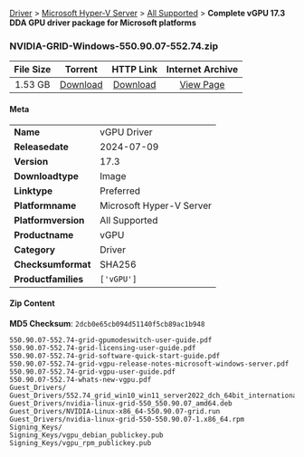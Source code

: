 
[Driver](/README.md)  >  [Microsoft Hyper-V Server](/index/Driver/Microsoft_Hyper-V_Server.md)  >  [All Supported](/index/Driver/Microsoft_Hyper-V_Server/All_Supported.md)  >  **Complete vGPU 17.3 DDA GPU driver package for Microsoft platforms**


### NVIDIA-GRID-Windows-550.90.07-552.74.zip

| **File Size** | **Torrent**  | **HTTP Link** | **Internet Archive** |
|:-------------:|:------------:|:-------------:|:--------------------:|
| 1.53 GB |  [Download](https://archive.org/download/nvgpu_NVIDIA-GRID-Windows-550.90.07-552.74.zip/nvgpu_NVIDIA-GRID-Windows-550.90.07-552.74.zip_archive.torrent)       | [Download](https://archive.org/compress/nvgpu_NVIDIA-GRID-Windows-550.90.07-552.74.zip) | [View Page](https://archive.org/details/nvgpu_NVIDIA-GRID-Windows-550.90.07-552.74.zip)       |

#### Meta

<table>
<tr><td><strong>Name</strong></td><td>vGPU Driver</td></tr>
<tr><td><strong>Releasedate</strong></td><td>2024-07-09</td></tr>
<tr><td><strong>Version</strong></td><td>17.3</td></tr>
<tr><td><strong>Downloadtype</strong></td><td>Image</td></tr>
<tr><td><strong>Linktype</strong></td><td>Preferred</td></tr>
<tr><td><strong>Platformname</strong></td><td>Microsoft Hyper-V Server</td></tr>
<tr><td><strong>Platformversion</strong></td><td>All Supported</td></tr>
<tr><td><strong>Productname</strong></td><td>vGPU</td></tr>
<tr><td><strong>Category</strong></td><td>Driver</td></tr>
<tr><td><strong>Checksumformat</strong></td><td>SHA256</td></tr>
<tr><td><strong>Productfamilies</strong></td><td><code>['vGPU']</code></td></tr>
</table>

#### Zip Content

**MD5 Checksum**: `2dcb0e65cb094d51140f5cb89ac1b948`

```text
550.90.07-552.74-grid-gpumodeswitch-user-guide.pdf
550.90.07-552.74-grid-licensing-user-guide.pdf
550.90.07-552.74-grid-software-quick-start-guide.pdf
550.90.07-552.74-grid-vgpu-release-notes-microsoft-windows-server.pdf
550.90.07-552.74-grid-vgpu-user-guide.pdf
550.90.07-552.74-whats-new-vgpu.pdf
Guest_Drivers/
Guest_Drivers/552.74_grid_win10_win11_server2022_dch_64bit_international.exe
Guest_Drivers/nvidia-linux-grid-550_550.90.07_amd64.deb
Guest_Drivers/NVIDIA-Linux-x86_64-550.90.07-grid.run
Guest_Drivers/nvidia-linux-grid-550-550.90.07-1.x86_64.rpm
Signing_Keys/
Signing_Keys/vgpu_debian_publickey.pub
Signing_Keys/vgpu_rpm_publickey.pub
```